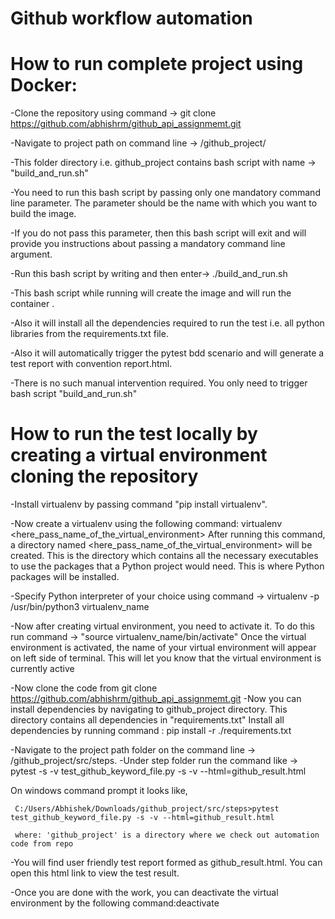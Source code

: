 # Github workflow automation

# How to run complete project using Docker:

-Clone the repository using command -> git clone https://github.com/abhishrm/github_api_assignmemt.git

-Navigate to project path on command line -> /github_project/

-This folder directory i.e. github_project contains bash script with name -> "build_and_run.sh"

-You need to run this bash script by passing only one mandatory command line parameter. The parameter should be the name with which you want to build the image.

-If you do not pass this parameter, then this bash script will exit and will provide you instructions about passing a mandatory command line argument.

-Run this bash script by writing and then enter-> ./build_and_run.sh

-This bash script while running will create the image and will run the container .

-Also it will install all the dependencies required to run the test i.e. all python libraries from the requirements.txt file.

-Also it will automatically trigger the pytest bdd scenario and will generate a test report with convention report.html.

-There is no such manual intervention required. You only need to trigger bash script "build_and_run.sh"


# How to run the test locally by creating a virtual environment cloning the repository

-Install virtualenv by passing command "pip install virtualenv".

-Now create a virtualenv using the following command: virtualenv <here_pass_name_of_the_virtual_environment>
 After running this command, a directory named <here_pass_name_of_the_virtual_environment> will be created. This is the directory which contains all the necessary executables to use the packages that a Python project would need. This is where Python packages will be installed.

-Specify Python interpreter of your choice using command -> virtualenv -p /usr/bin/python3 virtualenv_name

-Now after creating virtual environment, you need to activate it.
 To do this run command -> "source virtualenv_name/bin/activate"
 Once the virtual environment is activated, the name of your virtual environment will appear on left side of terminal. This will let you know that the virtual environment is currently active

-Now clone the code from git clone https://github.com/abhishrm/github_api_assignmemt.git
-Now you can install dependencies by navigating to github_project directory.
 This directory contains all dependencies in "requirements.txt"
 Install all dependencies by running command : pip install -r ./requirements.txt
 
-Navigate to the project path folder on the command line -> /github_project/src/steps. 
-Under step folder run the command like -> pytest -s -v test_github_keyword_file.py -s -v --html=github_result.html

On windows command prompt it looks like,

     C:/Users/Abhishek/Downloads/github_project/src/steps>pytest test_github_keyword_file.py -s -v --html=github_result.html

     where: 'github_project' is a directory where we check out automation code from repo
     
-You will find user friendly test report formed as github_result.html. You can open this html link to view the test result.

-Once you are done with the work, you can deactivate the virtual environment by the following command:deactivate
